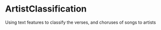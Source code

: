# ArtistClassification
Using text features to classify the verses, and choruses of songs to artists
